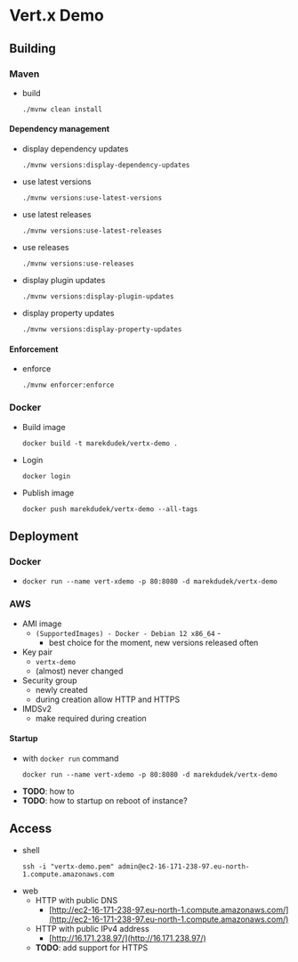 # Vert.x Demo

## Building

### Maven

* build
  ```shell
  ./mvnw clean install
  ```
#### Dependency management

* display dependency updates
  ```shell
  ./mvnw versions:display-dependency-updates
  ```
* use latest versions
  ```shell
  ./mvnw versions:use-latest-versions
  ```
* use latest releases
  ```shell
  ./mvnw versions:use-latest-releases
  ```
* use releases
  ```shell
  ./mvnw versions:use-releases
  ```
* display plugin updates
  ```shell
  ./mvnw versions:display-plugin-updates
  ```
* display property updates
  ```shell
  ./mvnw versions:display-property-updates
  ```
#### Enforcement
* enforce
  ```shell
  ./mvnw enforcer:enforce
  ```

### Docker

* Build image
  ```shell
  docker build -t marekdudek/vertx-demo .
  ```
* Login
  ```shell
  docker login
  ```
* Publish image
  ```shell
  docker push marekdudek/vertx-demo --all-tags
  ```


## Deployment

### Docker
*
  ```shell
  docker run --name vert-xdemo -p 80:8080 -d marekdudek/vertx-demo
  ```

### AWS

* AMI image
  * `(SupportedImages) - Docker - Debian 12 x86_64` -
    * best choice for the moment, new versions released often
* Key pair
  * `vertx-demo`
  * (almost) never changed
* Security group
  * newly created
  * during creation allow HTTP and HTTPS
* IMDSv2
  * make required during creation

#### Startup
* with `docker run` command
  ```shell
  docker run --name vert-xdemo -p 80:8080 -d marekdudek/vertx-demo
  ```
* **TODO**: how to
* **TODO**: how to startup on reboot of instance?

## Access

* shell
  ```shell
  ssh -i "vertx-demo.pem" admin@ec2-16-171-238-97.eu-north-1.compute.amazonaws.com
  ```
* web
  * HTTP with public DNS
    * [http://ec2-16-171-238-97.eu-north-1.compute.amazonaws.com/](http://ec2-16-171-238-97.eu-north-1.compute.amazonaws.com/)
  * HTTP with public IPv4 address
    * [http://16.171.238.97/](http://16.171.238.97/)
  * **TODO**: add support for HTTPS
